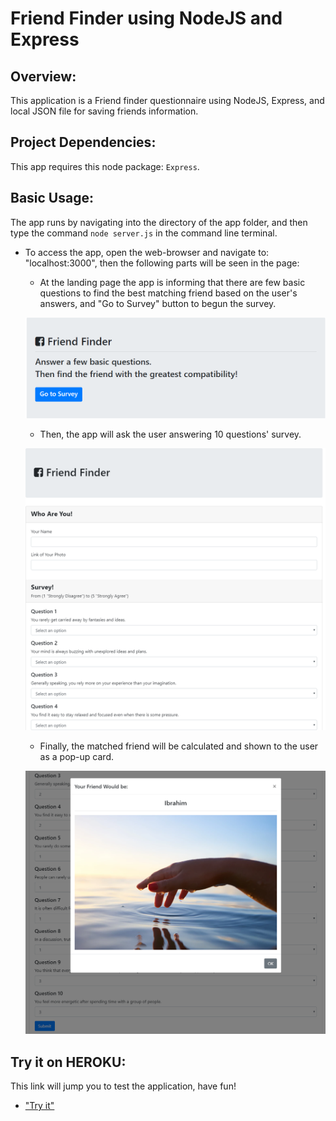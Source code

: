 # Friend Finder using NodeJS and Express 

## Overview:
This application is a Friend finder questionnaire using NodeJS, Express, and local JSON file for saving friends information.

## Project Dependencies:
This app requires this node package: `Express`.

## Basic Usage:
The app runs by navigating into the directory of the app folder, and then type the command  `node server.js` in the command line terminal.

* To access the app, open the web-browser and navigate to: "localhost:3000", then the following parts will be seen in the page:

  * At the landing page the app is informing that there are few basic questions to find the best matching friend based on the user's answers, and "Go to Survey" button to begun the survey.

  ![a Screenshot of landing page](./images/landing.PNG)

  * Then, the app will ask the user answering 10 questions' survey.

  ![a Screenshot of survey page](./images/survey.PNG)

  * Finally, the matched friend will be calculated and shown to the user as a pop-up card.
  
  ![a Screenshot of result page](./images/result.PNG)


## Try it on HEROKU:
This link will jump you to test the application, have fun!
 
  * ["Try it"](https://obscure-fortress-70569.herokuapp.com/)

